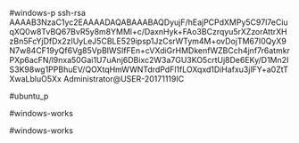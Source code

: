 #windows-p
ssh-rsa AAAAB3NzaC1yc2EAAAADAQABAAABAQDyujF/hEajPCPdXMPy5C97l7eCiuqXQ0w8TvBQ67BvR5y8m8YMMl+c/DaxnHyk+FAo3BCzrqyu5rXZzorAttrXHzBn5FcYjDfDx2zIUyLeJ5CBLE529ipsp1JzCsrWTym4M+ovDojTM67I0QyX9N7w84CF19yQf6Vg85VpBlWSlfFEn+cVXdiGrHMDkenfWZBCch4jnf7r6atmkrPXp6acFN/l9nxa50Gai1U7uAnj6DBixc2W3a7GU3KO5crtUj8De6EKy/D1Mn2IS3K98wg1PPBhuEV/QOXtqHmWWNTdrdPdFl1fLOXqxd1DiHafxu3jlFY+a0ZtTXwaLbluO5Xx Administrator@USER-20171119IC

#ubuntu_p


#windows-works

#windows-works
